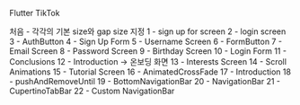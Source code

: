 Flutter TikTok

처음 - 각각의 기본 size와 gap size 지정
1 - sign up for screen
2 - login screen
3 - AuthButton
4 - Sign Up Form
5 - Username Screen
6 - FormButton
7 - Email Screen
8 - Password Screen
9 - Birthday Screen
10 - Login Form
11 - Conclusions
12 - Introduction -> 온보딩 화면
13 - Interests Screen
14 - Scroll Animations
15 - Tutorial Screen 
16 - AnimatedCrossFade
17 - Introduction
18 - pushAndRemoveUntil
19 - BottomNavigationBar
20 - NavigationBar
21 - CupertinoTabBar
22 - Custom NavigationBar